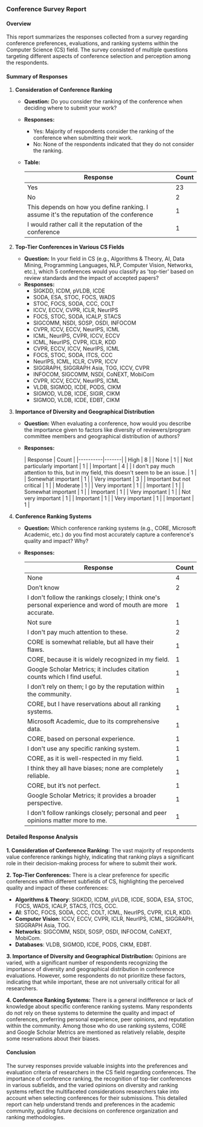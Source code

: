 ### Conference Survey Report

#### Overview
This report summarizes the responses collected from a survey regarding conference preferences, evaluations, and ranking systems within the Computer Science (CS) field. The survey consisted of multiple questions targeting different aspects of conference selection and perception among the respondents.

#### Summary of Responses

1. **Consideration of Conference Ranking**
    - **Question:** Do you consider the ranking of the conference when deciding where to submit your work?
    - **Responses:**
        - Yes: Majority of respondents consider the ranking of the conference when submitting their work.
        - No: None of the respondents indicated that they do not consider the ranking.
    - **Table:**

      | Response | Count |
      |----------|-------|
      | Yes      | 23    |
      | No       | 2     |
      | This depends on how you define ranking. I assume it's the reputation of the conference | 1 |
      | I would rather call it the reputation of the conference | 1 |

2. **Top-Tier Conferences in Various CS Fields**
    - **Question:** In your field in CS (e.g., Algorithms & Theory, AI, Data Mining, Programming Languages, NLP, Computer Vision, Networks, etc.), which 5 conferences would you classify as 'top-tier' based on review standards and the impact of accepted papers?
    - **Responses:**
        - SIGKDD, ICDM, pVLDB, ICDE
        - SODA, ESA, STOC, FOCS, WADS
        - STOC, FOCS, SODA, CCC, COLT
        - ICCV, ECCV, CVPR, ICLR, NeurIPS
        - FOCS, STOC, SODA, ICALP, STACS
        - SIGCOMM, NSDI, SOSP, OSDI, INFOCOM
        - CVPR, ICCV, ECCV, NeurIPS, ICML
        - ICML, NeurIPS, CVPR, ICCV, ECCV
        - ICML, NeurIPS, CVPR, ICLR, KDD
        - CVPR, ECCV, ICCV, NeurIPS, ICML
        - FOCS, STOC, SODA, ITCS, CCC
        - NeurIPS, ICML, ICLR, CVPR, ICCV
        - SIGGRAPH, SIGGRAPH Asia, TOG, ICCV, CVPR
        - INFOCOM, SIGCOMM, NSDI, CoNEXT, MobiCom
        - CVPR, ICCV, ECCV, NeurIPS, ICML
        - VLDB, SIGMOD, ICDE, PODS, CIKM
        - SIGMOD, VLDB, ICDE, SIGIR, CIKM
        - SIGMOD, VLDB, ICDE, EDBT, CIKM
        

3. **Importance of Diversity and Geographical Distribution**
    - **Question:** When evaluating a conference, how would you describe the importance given to factors like diversity of reviewers/program committee members and geographical distribution of authors?
    - **Responses:**

      | Response | Count |
           |----------|-------|
      | High     | 8     |
      | None     | 1     |
      | Not particularly important | 1 |
      | Important | 4 |
      | I don't pay much attention to this, but in my field, this doesn't seem to be an issue. | 1 |
      | Somewhat important | 1 |
      | Very important | 3 |
      | Important but not critical | 1 |
      | Moderate | 1 |
      | Very important | 1 |
      | Important | 1 |
      | Somewhat important | 1 |
      | Important | 1 |
      | Very important | 1 |
      | Not very important | 1 |
      | Important | 1 |
      | Very important | 1 |
      | Important | 1 |


4. **Conference Ranking Systems**
    - **Question:** Which conference ranking systems (e.g., CORE, Microsoft Academic, etc.) do you find most accurately capture a conference's quality and impact? Why?
    - **Responses:**

      | Response | Count |
      |----------|-------|
      | None     | 4     |
      | Don’t know | 2 |
      | I don't follow the rankings closely; I think one's personal experience and word of mouth are more accurate. | 1 |
      | Not sure | 1 |
      | I don't pay much attention to these. | 2 |
      | CORE is somewhat reliable, but all have their flaws. | 1 |
      | CORE, because it is widely recognized in my field. | 1 |
      | Google Scholar Metrics; it includes citation counts which I find useful. | 1 |
      | I don’t rely on them; I go by the reputation within the community. | 1 |
      | CORE, but I have reservations about all ranking systems. | 1 |
      | Microsoft Academic, due to its comprehensive data. | 1 |
      | CORE, based on personal experience. | 1 |
      | I don't use any specific ranking system. | 1 |
      | CORE, as it is well-respected in my field. | 1 |
      | I think they all have biases; none are completely reliable. | 1 |
      | CORE, but it’s not perfect. | 1 |
      | Google Scholar Metrics; it provides a broader perspective. | 1 |
      | I don't follow rankings closely; personal and peer opinions matter more to me. | 1 |
    
#### Detailed Response Analysis

**1. Consideration of Conference Ranking:**
The vast majority of respondents value conference rankings highly, indicating that ranking plays a significant role in their decision-making process for where to submit their work.

**2. Top-Tier Conferences:**
There is a clear preference for specific conferences within different subfields of CS, highlighting the perceived quality and impact of these conferences:
- **Algorithms & Theory**: SIGKDD, ICDM, pVLDB, ICDE, SODA, ESA, STOC, FOCS, WADS, ICALP, STACS, ITCS, CCC.
- **AI**: STOC, FOCS, SODA, CCC, COLT, ICML, NeurIPS, CVPR, ICLR, KDD.
- **Computer Vision**: ICCV, ECCV, CVPR, ICLR, NeurIPS, ICML, SIGGRAPH, SIGGRAPH Asia, TOG.
- **Networks**: SIGCOMM, NSDI, SOSP, OSDI, INFOCOM, CoNEXT, MobiCom.
- **Databases**: VLDB, SIGMOD, ICDE, PODS, CIKM, EDBT.

**3. Importance of Diversity and Geographical Distribution:**
Opinions are varied, with a significant number of respondents recognizing the importance of diversity and geographical distribution in conference evaluations. However, some respondents do not prioritize these factors, indicating that while important, these are not universally critical for all researchers.

**4. Conference Ranking Systems:**
There is a general indifference or lack of knowledge about specific conference ranking systems. Many respondents do not rely on these systems to determine the quality and impact of conferences, preferring personal experience, peer opinions, and reputation within the community. Among those who do use ranking systems, CORE and Google Scholar Metrics are mentioned as relatively reliable, despite some reservations about their biases.

#### Conclusion
The survey responses provide valuable insights into the preferences and evaluation criteria of researchers in the CS field regarding conferences. The importance of conference ranking, the recognition of top-tier conferences in various subfields, and the varied opinions on diversity and ranking systems reflect the multifaceted considerations researchers take into account when selecting conferences for their submissions. This detailed report can help understand trends and preferences in the academic community, guiding future decisions on conference organization and ranking methodologies.